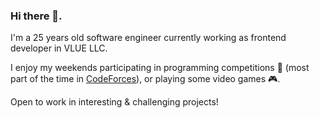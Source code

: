 ### Hi there 👋.
I'm a 25 years old software engineer currently working as frontend developer in VLUE LLC.

I enjoy my weekends participating in programming competitions 🥇 (most part of the time in  [CodeForces](https://codeforces.com/profile/KhozmoS)),
or playing some video games 🎮.

Open to work in interesting & challenging projects!
<!--
**KhozmoS/khozmos** is a ✨ _special_ ✨ repository because its `README.md` (this file) appears on your GitHub profile.
🔭 I’m currently working on Vlue LLC as a front end engineer
- 🌱 I’m currently learning ...
- 👯 I’m looking to collaborate on ...
- 🤔 I’m looking for help with ...
- 💬 Ask me about ...
- 📫 How to reach me: ...
- 😄 Pronouns: ...
- ⚡ Fun fact: ...
-->
